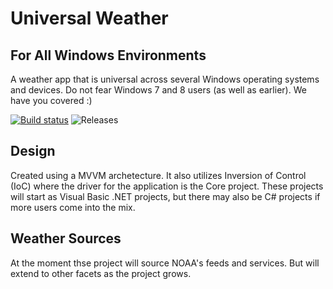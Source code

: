 # Universal Weather
## For All Windows Environments
A weather app that is universal across several Windows operating systems and devices. Do not fear Windows 7 and 8 users (as well as earlier). We have you covered :)

[![Build status](https://dynamensions.visualstudio.com/Open%20Source/_apis/build/status/Weather.Universal-CI)](https://dynamensions.visualstudio.com/Open%20Source/_build/latest?definitionId=14) ![Releases](https://dynamensions.vsrm.visualstudio.com/_apis/public/Release/badge/9013917e-23c5-4477-bd2a-3e2bf9c35438/1/1)


## Design
Created using a MVVM archetecture. It also utilizes Inversion of Control (IoC) where the driver for the application is the Core project. These projects will start as Visual Basic .NET projects, but there may also be C# projects if more users come into the mix.

## Weather Sources
At the moment thse project will source NOAA's feeds and services. But will extend to other facets as the project grows.
